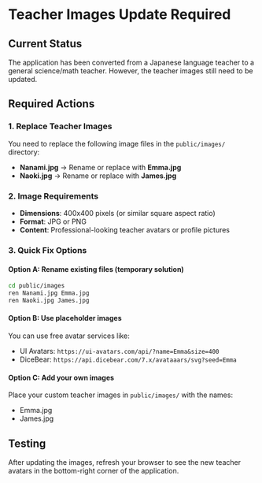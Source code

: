 # Teacher Images Update Required

## Current Status
The application has been converted from a Japanese language teacher to a general science/math teacher. However, the teacher images still need to be updated.

## Required Actions

### 1. Replace Teacher Images
You need to replace the following image files in the `public/images/` directory:

- **Nanami.jpg** → Rename or replace with **Emma.jpg**
- **Naoki.jpg** → Rename or replace with **James.jpg**

### 2. Image Requirements
- **Dimensions**: 400x400 pixels (or similar square aspect ratio)
- **Format**: JPG or PNG
- **Content**: Professional-looking teacher avatars or profile pictures

### 3. Quick Fix Options

#### Option A: Rename existing files (temporary solution)
```bash
cd public/images
ren Nanami.jpg Emma.jpg
ren Naoki.jpg James.jpg
```

#### Option B: Use placeholder images
You can use free avatar services like:
- UI Avatars: `https://ui-avatars.com/api/?name=Emma&size=400`
- DiceBear: `https://api.dicebear.com/7.x/avataaars/svg?seed=Emma`

#### Option C: Add your own images
Place your custom teacher images in `public/images/` with the names:
- Emma.jpg
- James.jpg

## Testing
After updating the images, refresh your browser to see the new teacher avatars in the bottom-right corner of the application.
